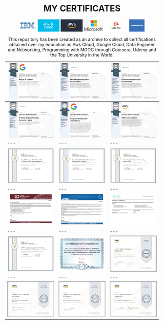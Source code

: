 <h1 align="center">MY CERTIFICATES</h1>
<p id="downloads" align="center">	
	<img src="https://github.com/larrymahumot/Certificates/blob/main/Logo/IBM.jpg" height="40px"/>
	<img src="https://github.com/larrymahumot/Certificates/blob/main/Logo/Cisco.jpg" height="40px"/>
	<img src="https://github.com/larrymahumot/Certificates/blob/main/Logo/Aws.jpg" height="40px"/>
	<img src="https://github.com/larrymahumot/Certificates/blob/main/Logo/Microsoft.jpg" height="40px"/>
	<img src="https://github.com/larrymahumot/Certificates/blob/main/Logo/Udemy.png" height="40px"/>
	<img src="https://github.com/larrymahumot/Certificates/blob/main/Logo/Coursera.jpg"  Width="50px" height="40px"/>
</p>

<p align="Center"> This repository has been created as an archive to collect all certifications obtained over my education as Aws Cloud, Google Cloud, Data Engineer and Networking, Programming with MOOC through Coursera, Udemy and the Top University in the World. </p>



| ![cert_1][01] | ![cert_2][02] | ![cert_3][03] |
| --- | --- | --- |
| ![cert_3][04] | ![cert_4][05] | ![cert_5][06] |
| --- | --- | --- |
| ![cert_6][07] | ![cert_7][08] | ![cert_8][09] |
| --- | --- | --- |
| ![cert_6][010] | ![cert_7][011] | ![cert_8][012] |
| --- | --- | --- |
| ![cert_6][013] | ![cert_7][014] | ![cert_8][015] |
| --- | --- | --- |
| ![cert_6][016] | ![cert_7][017] | ![cert_8][018] |


[//]: #ImageLinks
[01]: https://github.com/larrymahumot/Certificates/blob/main/Certificates/Google%20IT%20Support.jpg
[02]: https://github.com/larrymahumot/Certificates/blob/main/Certificates/Cloud%20Engineering%20with%20Google%20Cloud.jpg
[03]: https://github.com/larrymahumot/Certificates/blob/main/Certificates/Cloud%20Architecture%20with%20Google%20Cloud.jpg
[04]: https://github.com/larrymahumot/Certificates/blob/main/Certificates/Architecting%20with%20Google%20Compute%20Engine.jpg
[05]: https://github.com/larrymahumot/Certificates/blob/main/Certificates/Google%20IT%20Automation%20with%20Python.jpg
[06]: https://github.com/larrymahumot/Certificates/blob/main/Certificates/AWS%20Fundamentals.jpg
[07]: https://github.com/larrymahumot/Certificates/blob/main/Certificates/Certificate%20Of%20Completion_CompTIA%20Security%20SY0501%20Cert%20Prep%201%20Threats%20Attacks%20and%20Vulnerabilities.jpg
[08]: https://github.com/larrymahumot/Certificates/blob/main/Certificates/Certificate%20Of%20Completion_Cisco%20CCNA%20200301%20Cert%20Prep%20Network%20Fundamentals%20and%20Access.jpg
[09]: https://github.com/larrymahumot/Certificates/blob/main/Certificates/Certificate%20Of%20Completion_Networking%20Foundations%20Networking%20Basics%202015.jpg
[010]: https://github.com/larrymahumot/Certificates/blob/main/Certificates/NDG%20Linux%20Essentials%20Certificate.jpg
[011]: https://github.com/larrymahumot/Certificates/blob/main/Certificates//NDG%20Linux%20Unhatched%20Certificate.jpg
[012]: https://github.com/larrymahumot/Certificates/blob/main/Certificates/Introduction%20to%20Cybersecurity%20Certificate.jpg
[013]: https://github.com/larrymahumot/Certificates/blob/main/Certificates/Certificate%20Of%20Completion_CCNP%20Troubleshooting%20300135%20Cert%20Prep.jpg
[014]: https://github.com/larrymahumot/Certificates/blob/main/Certificates/Azure%20Administrator.jpg
[015]: https://github.com/larrymahumot/Certificates/blob/main/Certificates/AWS%20Fundamentals%20Addressing%20Security%20Risk.jpg
[016]: https://github.com/larrymahumot/Certificates/blob/main/Certificates/AWS%20Fundamentals%20Building%20Serverless%20Applications.jpg
[017]: https://github.com/larrymahumot/Certificates/blob/main/Certificates/AWS%20Fundamentals%20Going%20Cloud%20Native.jpg
[018]: https://github.com/larrymahumot/Certificates/blob/main/Certificates/AWS%20Fundamentals%20Migrating%20to%20the%20Cloud.jpg





